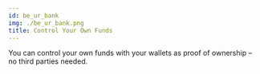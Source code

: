 ```yaml
---
id: be_ur_bank
img: ./be_ur_bank.png
title: Control Your Own Funds
---
```


You can control your own funds with your wallets as proof of ownership – no third parties needed.
